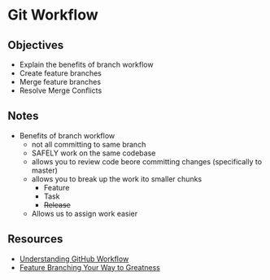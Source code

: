 # Git Workflow

## Objectives

- Explain the benefits of branch workflow
- Create feature branches
- Merge feature branches
- Resolve Merge Conflicts

## Notes

* Benefits of branch workflow
  - not all committing to same branch
  - SAFELY work on the same codebase
  - allows you to review code beore committing changes (specifically to master)
  - allows you to break up the work ito smaller chunks
    * Feature
    * Task
    * ~~Release~~
  - Allows us to assign work easier

## Resources

- [Understanding GitHub Workflow](https://guides.github.com/introduction/flow/)
- [Feature Branching Your Way to Greatness](https://www.atlassian.com/agile/software-development/branching)